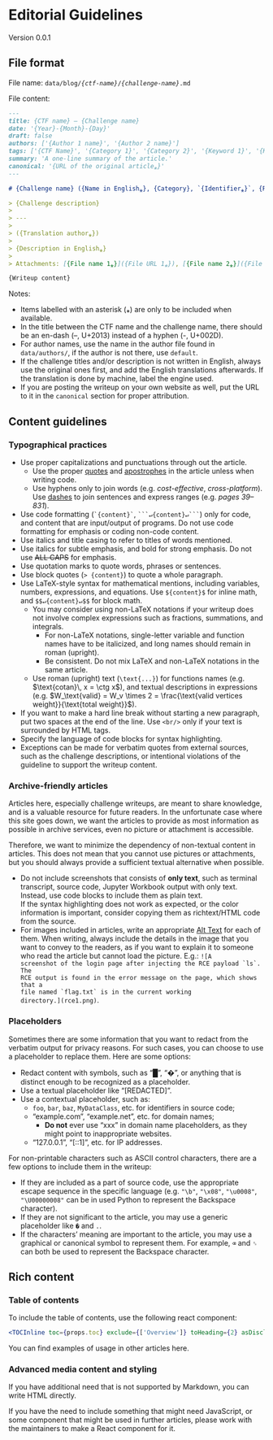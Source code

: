 # Editorial Guidelines

Version 0.0.1

## File format

File name: <code>data/blog/<var>{ctf-name}</var>/<var>{challenge-name}</var>.md</code>

File content:

```md
---
title: {CTF name} – {Challenge name}
date: '{Year}-{Month}-{Day}'
draft: false
authors: ['{Author 1 name}', '{Author 2 name}']
tags: ['{CTF Name}', '{Category 1}', '{Category 2}', '{Keyword 1}', '{Keyword 2}', '{Keyword 3}', '{Keyword 4}']
summary: 'A one-line summary of the article.'
canonical: '{URL of the original article⁎}'
---

# {Challenge name} ({Name in English⁎}, {Category}, `{Identifier⁎}`, {Points} points, {Solves⁎} solves)

> {Challenge description}
>
> ---
>
> ({Translation author⁎})
>
> {Description in English⁎}
>
> Attachments: [{File name 1⁎}]({File URL 1⁎}), [{File name 2⁎}]({File URL 2⁎})

{Writeup content}
```

Notes:

- Items labelled with an asterisk (⁎) are only to be included when available.
- In the title between the CTF name and the challenge name, there should be an en-dash (–, U+2013) instead of a hyphen (-, U+002D).
- For author names, use the name in the author file found in `data/authors/`, if the author is not there, use `default`.
- If the challenge titles and/or description is not written in English, always use the original ones first, and add the English translations afterwards. If the translation is done by machine, label the engine used.
- If you are posting the writeup on your own website as well, put the URL to it in the `canonical` section for proper attribution.

## Content guidelines

### Typographical practices

- Use proper capitalizations and punctuations through out the article.
  - Use the proper [quotes](https://practicaltypography.com/straight-and-curly-quotes.html) and [apostrophes](https://practicaltypography.com/apostrophes.html) in the article unless when writing code.
  - Use hyphens only to join words (e.g. _cost-effective_, _cross-platform_). Use [dashes](https://practicaltypography.com/hyphens-and-dashes.html) to join sentences and express ranges (e.g. _pages 39–831_).
- Use code formatting (<code>&#96;{content}&#96;</code>, <code>&#96;&#96;&#96;↵{content}↵&#96;&#96;&#96;</code>) only for code, and content that are input/output of programs. Do not use code formatting for emphasis or coding non-code content.
- Use italics and title casing to refer to titles of words mentioned.
- Use italics for subtle emphasis, and bold for strong emphasis. Do not use ~~ALL CAPS~~ for emphasis.
- Use quotation marks to quote words, phrases or sentences.
- Use block quotes (`> {content}`) to quote a whole paragraph.
- Use LaTeX-style syntax for mathematical mentions, including variables, numbers, expressions, and equations. Use `${content}$` for inline math, and `$$↵{content}↵$$` for block math.
  - You may consider using non-LaTeX notations if your writeup does not involve complex expressions such as fractions, summations, and integrals.
    - For non-LaTeX notations, single-letter variable and function names have to be italicized, and long names should remain in roman (upright).
    - Be consistent. Do not mix LaTeX and non-LaTeX notations in the same article.
  - Use roman (upright) text (`\text{...}`) for functions names (e.g. $\text{cotan}\, x = \ctg x$), and textual descriptions in expressions (e.g. $W_\text{valid} = W_v \times 2 = \frac{\text{valid vertices weight}}{\text{total weight}}$).
- If you want to make a hard line break without starting a new paragraph, put two spaces at the end of the line. Use `<br/>` only if your text is surrounded by HTML tags.
- Specify the language of code blocks for syntax highlighting.
- Exceptions can be made for verbatim quotes from external sources, such as the challenge descriptions, or intentional violations of the guideline to support the writeup content.

### Archive-friendly articles

Articles here, especially challenge writeups, are meant to share knowledge, and is a valuable resource for future readers. In the unfortunate case where this site goes down, we want the articles to provide as most information as possible in archive services, even no picture or attachment is accessible.

Therefore, we want to minimize the dependency of non-textual content in articles. This does not mean that you cannot use pictures or attachments, but you should always provide a sufficient textual alternative when possible.

- Do not include screenshots that consists of **only text**, such as terminal transcript, source code, Jupyter Workbook output with only text. Instead, use code blocks to include them as plain text.  
  If the syntax highlighting does not work as expected, or the color information is important, consider copying them as richtext/HTML code from the source.
- For images included in articles, write an appropriate [Alt Text](https://webaim.org/techniques/alttext/) for each of them. When writing, always include the details in the image that you want to convey to the readers, as if you want to explain it to someone who read the article but cannot load the picture. E.g.: <code>!&#91;A screenshot of the login page after injecting the RCE payload &#96;ls&#96;. The RCE output is found in the error message on the page, which shows that a file named &#96;flag.txt&#96; is in the current working directory.](rce1.png)</code>.

### Placeholders

Sometimes there are some information that you want to redact from the verbatim output for privacy reasons. For such cases, you can choose to use a placeholder to replace them. Here are some options:

- Redact content with symbols, such as “█”, “�”, or anything that is distinct enough to be recognized as a placeholder.
- Use a textual placeholder like “[REDACTED]”.
- Use a contextual placeholder, such as:
  - `foo`, `bar`, `baz`, `MyDataClass`, etc. for identifiers in source code;
  - “example.com”, “example.net”, etc. for domain names;
    - **Do not** ever use “xxx” in domain name placeholders, as they might point to inappropriate websites.
  - “127.0.0.1”, “[::1]”, etc. for IP addresses.

For non-printable characters such as ASCII control characters, there are a few options to include them in the writeup:

- If they are included as a part of source code, use the appropriate escape sequence in the specific language (e.g. `"\b"`, `"\x08"`, `"\u0008"`, `"\U00000008"` can be in used Python to represent the Backspace character).
- If they are not significant to the article, you may use a generic placeholder like `�` and `.`.
- If the characters’ meaning are important to the article, you may use a graphical or canonical symbol to represent them. For example, `⌫` and `␈` can both be used to represent the Backspace character.

## Rich content

### Table of contents

To include the table of contents, use the following react component:

```jsx
<TOCInline toc={props.toc} exclude={['Overview']} toHeading={2} asDisclosure />
```

You can find examples of usage in other articles here.

### Advanced media content and styling

If you have additional need that is not supported by Markdown, you can write HTML directly.

If you have the need to include something that might need JavaScript, or some component that might be used in further articles, please work with the maintainers to make a React component for it.
